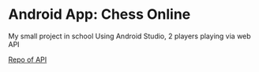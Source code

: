 # Android App: Chess Online
My small project in school
Using Android Studio, 2 players playing via web API

[Repo of API](https://github.com/ken2057/Android-Chess-Api/)
